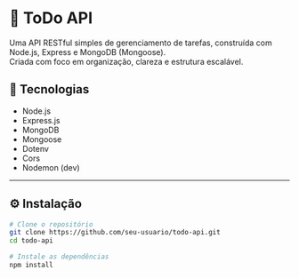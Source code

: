 # 📝 ToDo API

Uma API RESTful simples de gerenciamento de tarefas, construída com Node.js, Express e MongoDB (Mongoose).  
Criada com foco em organização, clareza e estrutura escalável.

## 🚀 Tecnologias

- Node.js
- Express.js
- MongoDB
- Mongoose
- Dotenv
- Cors
- Nodemon (dev)

---

## ⚙️ Instalação

```bash
# Clone o repositório
git clone https://github.com/seu-usuario/todo-api.git
cd todo-api

# Instale as dependências
npm install
